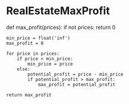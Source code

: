 # RealEstateMaxProfit
def max_profit(prices):
    if not prices:
        return 0
    
    min_price = float('inf')
    max_profit = 0
    
    for price in prices:
        if price < min_price:
            min_price = price
        else:
            potential_profit = price - min_price
            if potential_profit > max_profit:
                max_profit = potential_profit
                
    return max_profit
